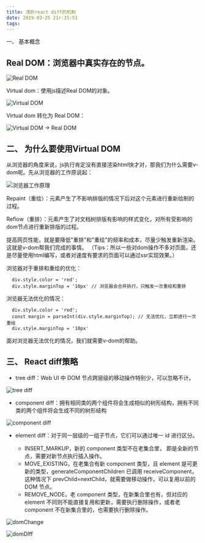 ```yaml
---
title: 浅析react diff的机制
date: 2019-03-25 21r:15:51
tags:
---
```


一、 基本概念

## Real DOM：浏览器中真实存在的节点。

![Real DOM](https://raw.githubusercontent.com/Renascence/Renascence.github.io/hexo/source/_posts/img/RealDOM.png)

Virtual dom：使用js描述Real DOM的对象。

![Virtual DOM](https://raw.githubusercontent.com/Renascence/Renascence.github.io/hexo/source/_posts/img/VirtualDOM.png)

Virtual dom 转化为 Real DOM：

![Virtual DOM -> Real DOM](https://raw.githubusercontent.com/Renascence/Renascence.github.io/hexo/source/_posts/img/v2r.png)

## 二、 为什么要使用Virtual DOM

  从浏览器的角度来说，js执行肯定没有直接渲染html快才对，那我们为什么需要v-dom呢。先从浏览器的工作原说起：

![浏览器工作原理](https://raw.githubusercontent.com/Renascence/Renascence.github.io/hexo/source/_posts/img/browser.png)


Repaint（重绘）：元素产生了不影响排版的情况下后对这个元素进行重新绘制的过程。

Reflow（重排）：元素产生了对文档树排版有影响的样式变化，对所有受影响的dom节点进行重新排版的过程。

提高网页性能，就是要降低"重排"和"重绘"的频率和成本，尽量少触发重新渲染。这就是v-dom帮我们完成的事情。
（Tips：所以一些对dom操作不多对页面，还是尽量使用html编写，或者对速度有要求的页面可以通过ssr实现效果。）

浏览器对于重排和重绘的优化：
```
  div.style.color = 'red';
  div.style.marginTop = '10px' // 浏览器会合并执行，只触发一次重绘和重排
```

浏览器无法优化的情况：
```
  div.style.color = 'red';
  const margin = parseInt(div.style.marginTop); // 无法优化，立即进行一次重绘
  div.style.marginTop = '10px'
```

面对浏览器无法优化的情况，我们就需要v-dom的帮助。

## 三、 React diff策略

- tree diff：Web UI 中 DOM 节点跨层级的移动操作特别少，可以忽略不计。

![tree diff](https://raw.githubusercontent.com/Renascence/Renascence.github.io/hexo/source/_posts/img/treeDiff.png)

- component diff：拥有相同类的两个组件将会生成相似的树形结构，拥有不同类的两个组件将会生成不同的树形结构

![component diff](https://raw.githubusercontent.com/Renascence/Renascence.github.io/hexo/source/_posts/img/componentDiff.png)

- element diff：对于同一层级的一组子节点，它们可以通过唯一 id 进行区分。

  - INSERT_MARKUP，新的 component 类型不在老集合里， 即是全新的节点，需要对新节点执行插入操作。 
  - MOVE_EXISTING，在老集合有新 component 类型，且 element 是可更新的类型，generateComponentChildren 已调用 receiveComponent，这种情况下 prevChild=nextChild，就需要做移动操作，可以复用以前的 DOM 节点。 
  - REMOVE_NODE，老 component 类型，在新集合里也有，但对应的 element 不同则不能直接复用和更新，需要执行删除操作，或者老 component 不在新集合里的，也需要执行删除操作。

![domChange](https://raw.githubusercontent.com/Renascence/Renascence.github.io/hexo/source/_posts/img/domChange.png)

![domDIff](https://raw.githubusercontent.com/Renascence/Renascence.github.io/hexo/source/_posts/img/domDIff.png)
